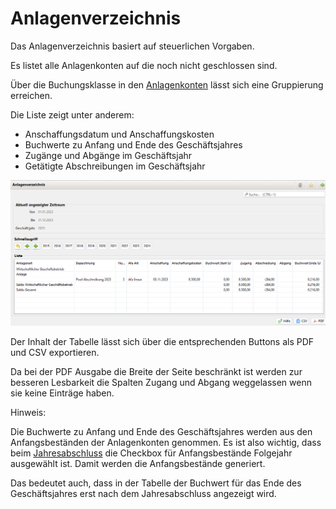 # Anlagenverzeichnis

Das Anlagenverzeichnis basiert auf steuerlichen Vorgaben.

Es listet alle Anlagenkonten auf die noch nicht geschlossen sind. 

Über die Buchungsklasse in den [Anlagenkonten](konten.md) lässt sich eine Gruppierung erreichen.

Die Liste zeigt unter anderem:
* Anschaffungsdatum und Anschaffungskosten
* Buchwerte zu Anfang und Ende des Geschäftsjahres
* Zugänge und Abgänge im Geschäftsjahr
* Getätigte Abschreibungen im Geschäftsjahr

![](img/AnlagenverzeichnisView.png)

Der Inhalt der Tabelle lässt sich über die entsprechenden Buttons als PDF und CSV exportieren.

Da bei der PDF Ausgabe die Breite der Seite beschränkt ist werden zur besseren Lesbarkeit die Spalten Zugang und Abgang weggelassen wenn sie keine Einträge haben.

Hinweis:

Die Buchwerte zu Anfang und Ende des Geschäftsjahres werden aus den Anfangsbeständen der Anlagenkonten genommen. Es ist also wichtig, dass beim [Jahresabschluss](jahresabschluss.md) die Checkbox für Anfangsbestände Folgejahr ausgewählt ist. Damit werden die Anfangsbestände generiert.

Das bedeutet auch, dass in der Tabelle der Buchwert für das Ende des Geschäftsjahres erst nach dem Jahresabschluss angezeigt wird.